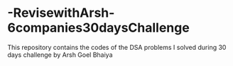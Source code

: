 # -RevisewithArsh-6companies30daysChallenge
This repository contains the codes of the DSA problems I solved during 30 days challenge by Arsh Goel Bhaiya

